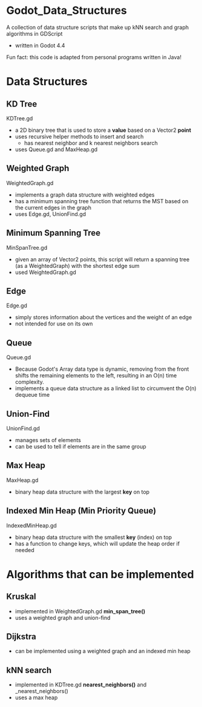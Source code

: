 # Godot_Data_Structures
A collection of data structure scripts that make up kNN search and graph algorithms in GDScript
- written in Godot 4.4

Fun fact: this code is adapted from personal programs written in Java!

# Data Structures
## KD Tree
KDTree.gd
- a 2D binary tree that is used to store a **value** based on a Vector2 **point**
- uses recursive helper methods to insert and search
  - has nearest neighbor and k nearest neighbors search
- uses Queue.gd and MaxHeap.gd

## Weighted Graph
WeightedGraph.gd
- implements a graph data structure with weighted edges
- has a minimum spanning tree function that returns the MST based on the current edges in the graph
- uses Edge.gd, UnionFind.gd

## Minimum Spanning Tree
MinSpanTree.gd
- given an array of Vector2 points, this script will return a spanning tree (as a WeightedGraph) with the shortest edge sum
- used WeightedGraph.gd

## Edge
Edge.gd
- simply stores information about the vertices and the weight of an edge
- not intended for use on its own

## Queue
Queue.gd
- Because Godot's Array data type is dynamic, removing from the front shifts the remaining elements to the left, resulting in an O(n) time complexity.
- implements a queue data structure as a linked list to circumvent the O(n) dequeue time

## Union-Find
UnionFind.gd
- manages sets of elements
- can be used to tell if elements are in the same group

## Max Heap
MaxHeap.gd
- binary heap data structure with the largest **key** on top

## Indexed Min Heap (Min Priority Queue)
IndexedMinHeap.gd
- binary heap data structure with the smallest **key** (index) on top
- has a function to change keys, which will update the heap order if needed

# Algorithms that can be implemented
## Kruskal
- implemented in WeightedGraph.gd **min_span_tree()**
- uses a weighted graph and union-find

## Dijkstra
- can be implemented using a weighted graph and an indexed min heap

## kNN search
- implemented in KDTree.gd **nearest_neighbors()** and _nearest_neighbors()
- uses a max heap



